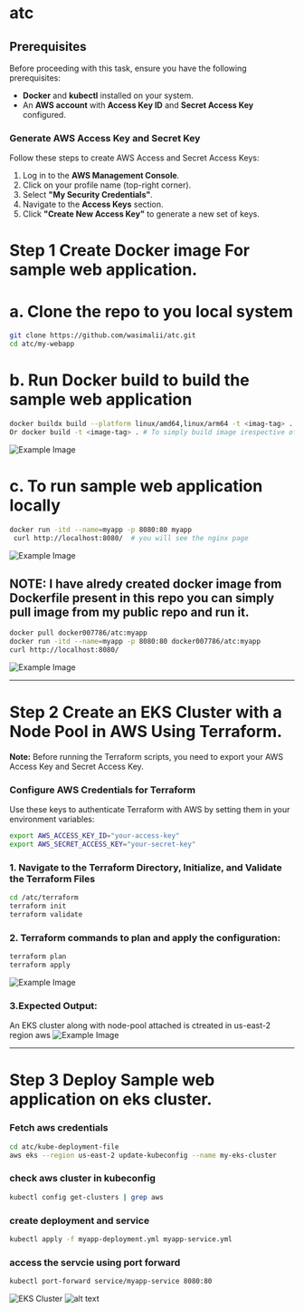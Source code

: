 # atc

## Prerequisites  

Before proceeding with this task, ensure you have the following prerequisites:  

- **Docker** and **kubectl** installed on your system.  
- An **AWS account** with **Access Key ID** and **Secret Access Key** configured.  

### Generate AWS Access Key and Secret Key  

Follow these steps to create AWS Access and Secret Access Keys:  

1. Log in to the **AWS Management Console**.  
2. Click on your profile name (top-right corner).  
3. Select **"My Security Credentials"**.  
4. Navigate to the **Access Keys** section.  
5. Click **"Create New Access Key"** to generate a new set of keys.  



# Step 1 Create Docker image For sample web application.


# a. Clone the repo to you local system
```sh
git clone https://github.com/wasimalii/atc.git
cd atc/my-webapp
```

# b. Run Docker build to build the sample web application
```sh
docker buildx build --platform linux/amd64,linux/arm64 -t <imag-tag> .    # Note: I am using macOS, so I include the platform flag to ensure that my image runs on both platforms.
Or docker build -t <image-tag> . # To simply build image irespective of platform
```
![Example Image](images/img1.png)


# c. To run sample web application locally
```sh 
docker run -itd --name=myapp -p 8080:80 myapp
 curl http://localhost:8080/  # you will see the nginx page
```
![Example Image](images/img2.png)


## NOTE: I have alredy created docker image from Dockerfile present in this repo you can simply pull image from my public repo and run it. #########
```sh
docker pull docker007786/atc:myapp
docker run -itd --name=myapp -p 8080:80 docker007786/atc:myapp
curl http://localhost:8080/
```
![Example Image](images/img7.png)
 
---


# Step 2 Create an EKS Cluster with a Node Pool in AWS Using Terraform.

**Note:** Before running the Terraform scripts, you need to export your AWS Access Key and Secret Access Key.  
### Configure AWS Credentials for Terraform  

Use these keys to authenticate Terraform with AWS by setting them in your environment variables:  

```sh
export AWS_ACCESS_KEY_ID="your-access-key"
export AWS_SECRET_ACCESS_KEY="your-secret-key"
```

### 1. Navigate to the Terraform Directory, Initialize, and Validate the Terraform Files  
```sh
cd /atc/terraform
terraform init
terraform validate
```


### 2. Terraform commands to plan and apply the configuration:
```sh
terraform plan
terraform apply
```
![Example Image](images/img5.png)


### 3.Expected Output: 
An EKS cluster along with node-pool attached is ctreated in us-east-2 region aws
![Example Image](images/img8.png)

---

# Step 3 Deploy Sample web application on eks cluster.

### Fetch aws credentials
```sh
cd atc/kube-deployment-file
aws eks --region us-east-2 update-kubeconfig --name my-eks-cluster
```


###  check aws cluster in kubeconfig
```sh
kubectl config get-clusters | grep aws
```

###  create deployment and service 
```sh
kubectl apply -f myapp-deployment.yml myapp-service.yml
```

### access the servcie using port forward 
```sh
kubectl port-forward service/myapp-service 8080:80
```
![EKS Cluster](https://raw.githubusercontent.com/wasimalii/atc/images/img6.png)
![alt text](https://github.com/wasimalii/atc/blob/main/images/img8.png)




